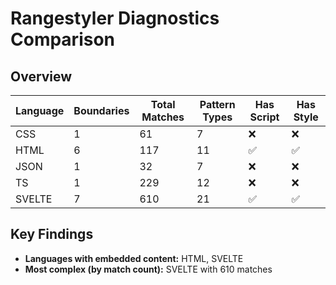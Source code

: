 # Rangestyler Diagnostics Comparison

## Overview

| Language | Boundaries | Total Matches | Pattern Types | Has Script | Has Style |
| -------- | ---------- | ------------- | ------------- | ---------- | --------- |
| CSS      | 1          | 61            | 7             | ❌         | ❌        |
| HTML     | 6          | 117           | 11            | ✅         | ✅        |
| JSON     | 1          | 32            | 7             | ❌         | ❌        |
| TS       | 1          | 229           | 12            | ❌         | ❌        |
| SVELTE   | 7          | 610           | 21            | ✅         | ✅        |

## Key Findings

- **Languages with embedded content:** HTML, SVELTE
- **Most complex (by match count):** SVELTE with 610 matches
